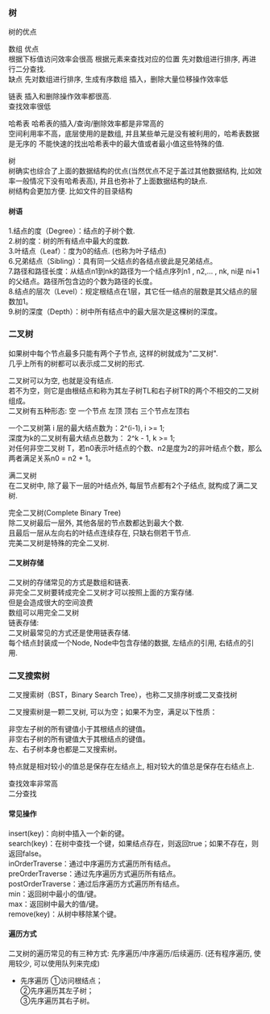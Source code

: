 ### 树
树的优点

数组 优点 <br>
根据下标值访问效率会很高  根据元素来查找对应的位置  先对数组进行排序, 再进行二分查找. <br>
缺点 先对数组进行排序, 生成有序数组 插入，删除大量位移操作效率低  <br>

链表 插入和删除操作效率都很高.   <br>
查找效率很低<br>

哈希表 
哈希表的插入/查询/删除效率都是非常高的  <br>
空间利用率不高，底层使用的是数组, 并且某些单元是没有被利用的，哈希表数据是无序的 不能快速的找出哈希表中的最大值或者最小值这些特殊的值.  <br>

树  
树确实也综合了上面的数据结构的优点(当然优点不足于盖过其他数据结构, 比如效率一般情况下没有哈希表高), 并且也弥补了上面数据结构的缺点.  <br>
树结构会更加方便. 比如文件的目录结构  <br>

#### 树语
1.结点的度（Degree）：结点的子树个数.   <br>
2.树的度：树的所有结点中最大的度数.   <br>
3.叶结点（Leaf）：度为0的结点. (也称为叶子结点)   <br>
6.兄弟结点（Sibling）：具有同一父结点的各结点彼此是兄弟结点。   <br>
7.路径和路径长度：从结点n1到nk的路径为一个结点序列n1 , n2,… , nk, ni是 ni+1的父结点。路径所包含边的个数为路径的长度。   <br>
8.结点的层次（Level）：规定根结点在1层，其它任一结点的层数是其父结点的层数加1。   <br>
9.树的深度（Depth）：树中所有结点中的最大层次是这棵树的深度。   <br>

### 二叉树
如果树中每个节点最多只能有两个子节点, 这样的树就成为"二叉树".   <br>
几乎上所有的树都可以表示成二叉树的形式.   <br>

二叉树可以为空, 也就是没有结点.   <br>
若不为空，则它是由根结点和称为其左子树TL和右子树TR的两个不相交的二叉树组成。   <br>
二叉树有五种形态:
空 一个节点 左顶 顶右 三个节点左顶右

一个二叉树第 i 层的最大结点数为：2^(i-1), i >= 1;   <br>
深度为k的二叉树有最大结点总数为： 2^k - 1, k >= 1;   <br>
对任何非空二叉树 T，若n0表示叶结点的个数、n2是度为2的非叶结点个数，那么两者满足关系n0 = n2 + 1。   <br>

满二叉树  <br>
在二叉树中, 除了最下一层的叶结点外, 每层节点都有2个子结点, 就构成了满二叉树.  <br>

完全二叉树(Complete Binary Tree)  <br>
除二叉树最后一层外, 其他各层的节点数都达到最大个数.  <br>
且最后一层从左向右的叶结点连续存在, 只缺右侧若干节点.  <br>
完美二叉树是特殊的完全二叉树.  <br>

#### 二叉树存储
二叉树的存储常见的方式是数组和链表.  <br>
非完全二叉树要转成完全二叉树才可以按照上面的方案存储.  <br>
但是会造成很大的空间浪费  <br>
数组可以用完全二叉树  <br>
链表存储:  <br>
二叉树最常见的方式还是使用链表存储.  <br>
每个结点封装成一个Node, Node中包含存储的数据, 左结点的引用, 右结点的引用.  <br>

### 二叉搜索树
二叉搜索树（BST，Binary Search Tree），也称二叉排序树或二叉查找树  <br>

二叉搜索树是一颗二叉树, 可以为空；如果不为空，满足以下性质：  <br>

非空左子树的所有键值小于其根结点的键值。  <br>
非空右子树的所有键值大于其根结点的键值。  <br>
左、右子树本身也都是二叉搜索树。  <br>

特点就是相对较小的值总是保存在左结点上, 相对较大的值总是保存在右结点上.  <br>

查找效率非常高  <br>
二分查找  <br>

#### 常见操作

insert(key)：向树中插入一个新的键。    <br>
search(key)：在树中查找一个键，如果结点存在，则返回true；如果不存在，则返回false。    <br>
inOrderTraverse：通过中序遍历方式遍历所有结点。    <br>
preOrderTraverse：通过先序遍历方式遍历所有结点。    <br>
postOrderTraverse：通过后序遍历方式遍历所有结点。    <br>
min：返回树中最小的值/键。    <br>
max：返回树中最大的值/键。    <br>
remove(key)：从树中移除某个键。    <br>

#### 遍历方式
二叉树的遍历常见的有三种方式: 先序遍历/中序遍历/后续遍历. (还有程序遍历, 使用较少, 可以使用队列来完成)    <br>

- 先序遍历
①访问根结点；    <br>
②先序遍历其左子树；    <br>
③先序遍历其右子树。    <br>

<script>
    function BinarySearchTree() {
        //创建节点构造函数 节点内部类
        function Node(key) {
            this.key=key
            this.left =null
            this.right=null
        }
        // 保存根的属性
        this.root = null

        //insert插入方法
        BinarySearchTree.prototype.insert=function(key) {
            let newNode = new Node(key)
            if (this.root==null){
                this.root=newNode
            }else{
                this.insertNode(this.root,newNode)
            }
        }

        BinarySearchTree.prototype.insertNode=function (node, newNode) {
            if (newNode.key< node.key){
                if (node.left==null){ //node的左子树上没有内容
                    node.left= newNode
                }else{
                    this.insertNode(node.left,newNode)//node的左子树上有内容
                }

            }else {
                if(node.right==null){ //node的右子树上没有内容
                    node.right= newNode
                }else{
                    this.insertNode(node.right,newNode)//node的右子树上有内容
                }
            }
        }
    }
    //测试
    let bst=new BinarySearchTree()
    bst.insert(4)
    bst.insert(3)
    bst.insert(9)
    bst.insert(2)
    console.log(bst)
</script>




